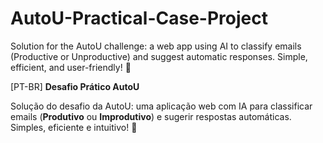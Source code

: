 # AutoU-Practical-Case-Project
Solution for the AutoU challenge: a web app using AI to classify emails (Productive or Unproductive) and suggest automatic responses. Simple, efficient, and user-friendly! 🚀

[PT-BR]
**Desafio Prático AutoU**  

Solução do desafio da AutoU: uma aplicação web com IA para classificar emails (**Produtivo** ou **Improdutivo**) e sugerir respostas automáticas. Simples, eficiente e intuitivo! 🚀
